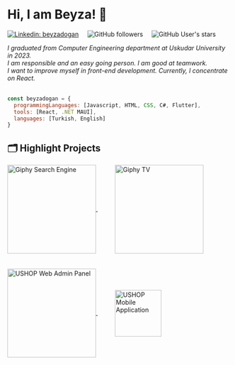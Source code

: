 # Hi, I am Beyza! 🌻

[![Linkedin: beyzadogan](https://img.shields.io/badge/beyzadoğan-0077B5?style=for-the-badge&logo=linkedin&logoColor=white&link=https://www.linkedin.com/in/ayse-beyza-dogan/)](https://www.linkedin.com/in/ayse-beyza-dogan/) &nbsp;&nbsp;&nbsp;
![GitHub followers](https://img.shields.io/github/followers/byzdogan) &nbsp;&nbsp;&nbsp;
![GitHub User's stars](https://img.shields.io/github/stars/byzdogan)



<em>
  I graduated from Computer Engineering department at Uskudar University in 2023. <br>
  I am responsible and an easy going person. I am good at teamwork. <br>
  I want to improve myself in front-end development. Currently, I concentrate on React.
</em> <br> <br />


```javascript
const beyzadogan = {
  programmingLanguages: [Javascript, HTML, CSS, C#, Flutter],
  tools: [React, .NET MAUI],
  languages: [Turkish, English]
}
```
## 🗂️ Highlight Projects

<a href="https://github.com/byzdogan/giphysearchengine">
  <img align="center" src="https://github.com/byzdogan/beyzadogan/assets/111748467/e89bd6b2-b24f-4134-8822-c5c867996148" alt="Giphy Search Engine" width="200"/>
</a>  &nbsp;&nbsp;&nbsp;&nbsp;&nbsp;&nbsp;&nbsp;&nbsp;&nbsp;

<a href="https://github.com/byzdogan/GiphyTV">
  <img align="center" src="https://github.com/byzdogan/beyzadogan/assets/111748467/698f66f1-b92d-4d3d-8f04-4549718304ff" alt="Giphy TV" width="200"/>
</a> <br> <br /> <br />

<a href="https://github.com/byzdogan/ushop_web_admin_panel">
  <img align="center" src="https://github.com/byzdogan/beyzadogan/assets/111748467/38dc8c86-2012-48f4-b744-565ff7562e03" alt="USHOP Web Admin Panel" width="200"/>
</a> &nbsp;&nbsp;&nbsp;&nbsp;&nbsp;&nbsp;&nbsp;&nbsp;&nbsp;

<a href="https://github.com/byzdogan/ushopecommerceapplication">
  <img align="center" src="https://github.com/byzdogan/ushopecommerceapplication/assets/111748467/7ee461e6-6159-42a5-85e8-045ca504bef2" alt="USHOP Mobile Application" height="105"/>
</a>


